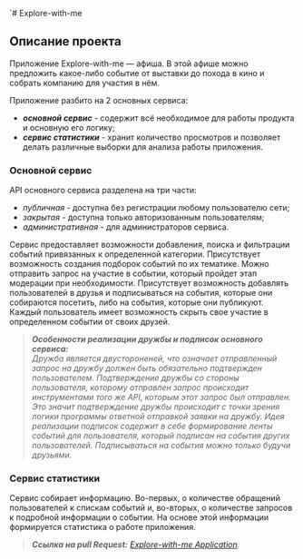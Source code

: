 `# Explore-with-me
## Описание проекта 
Приложение Explore-with-me — афиша. В этой афише можно предложить какое-либо событие от выставки до похода в кино и собрать компанию для участия в нём.

Приложение разбито на 2 основных сервиса:
* ***основной сервис*** - содержит всё необходимое для работы продукта и основную его логику;
* ***сервис статистики*** - хранит количество просмотров и позволяет делать различные выборки для анализа работы приложения.

### Основной сервис
API основного сервиса разделена на три части:
* *публичная* - доступна без регистрации любому пользователю сети;
* *закрытая* - доступна только авторизованным пользователям;
* *административная* - для администраторов сервиса.

Сервис предоставляет возможности добавления, поиска и фильтрации событий привязанных к определенной категории. Присутствует возможность создания подборок событий по их тематике. Можно отправить запрос на участие в событии, который пройдет этап модерации при необходимости. 
Присутствует возможность добавлять пользователей в друзья и подписываться на события, которые они собираются посетить, либо на события, которые они публикуют. Каждый пользователь имеет возможность скрыть свое участие в определенном событии от своих друзей.
> ***Особенности реализации дружбы и подписок основного сервиса:***  
*Дружба является двустороненей, что означает отправленный запрос на дружбу должен быть обязательно подтвержден пользователем. Подтверждение дружбы со стороны пользователя, которому отправлен запрос происходит инструментами того же API, которым этот запрос был отправлен.
Это значит подтверждение дружбы происходит с точки зрения логики программы ответной отправкой заявки на дружбу. Идея реализации подписок содержит в себе формирование ленты событий для пользователя, который подписан на события других пользователей.
Подписываться на события можно только будучи друзьями.*
> 
### Сервис статистики
Сервис собирает информацию. Во-первых, о количестве обращений пользователей к спискам событий и, во-вторых, о количестве запросов к подробной информации о событии. На основе этой информации формируется статистика о работе приложения.

> ***Ссылка на pull Request:*** *[Explore-with-me Application](https://github.com/AhraAvidzba/java-explore-with-me/pull/5).*
